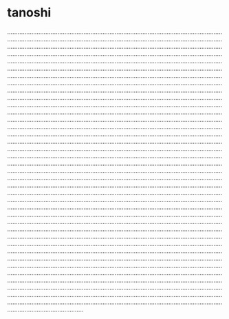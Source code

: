 # tanoshi

....................................................................................................................................................................................................................................................................................................................................................................................................................................................................................................................................................................................................................................................................................................................................................................................................................................................................................................................................................................................................................................................................................................................................................................................................................................................................................................................................................................................................................................................................................................................................................................................................................................................................................................................................................................................................................................................................................................................................................................................................................................................................................................................................................................................................................................................................................................................................................................................................................................................................................................................................................................................................................................................................................................................................................................................................................................................................................................................................................................................................................................................................................................................................................................................................................................................................................................................................................................................................................................................................................................................................................................................................................................................................................................................................................................................................................................................................................................................................................................................................................................................................................................................................................................................................................................................................................................................................................................................................................................................................................................................................................................................................................................................................................................................................................................................................................................................................................................................................................